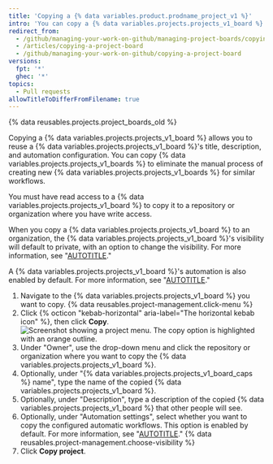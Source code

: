 ```yaml
---
title: 'Copying a {% data variables.product.prodname_project_v1 %}'
intro: 'You can copy a {% data variables.projects.projects_v1_board %} to quickly create a new project. Copying frequently used or highly customized {% data variables.projects.projects_v1_boards %} helps standardize your workflow.'
redirect_from:
  - /github/managing-your-work-on-github/managing-project-boards/copying-a-project-board
  - /articles/copying-a-project-board
  - /github/managing-your-work-on-github/copying-a-project-board
versions:
  fpt: '*'
  ghec: '*'
topics:
  - Pull requests
allowTitleToDifferFromFilename: true
---
```

{% data reusables.projects.project_boards_old %}

Copying a {% data variables.projects.projects_v1_board %} allows you to reuse a {% data variables.projects.projects_v1_board %}'s title, description, and automation configuration. You can copy {% data variables.projects.projects_v1_boards %} to eliminate the manual process of creating new {% data variables.projects.projects_v1_boards %} for similar workflows.

You must have read access to a {% data variables.projects.projects_v1_board %} to copy it to a repository or organization where you have write access.

When you copy a {% data variables.projects.projects_v1_board %} to an organization, the {% data variables.projects.projects_v1_board %}'s visibility will default to private, with an option to change the visibility. For more information, see "[AUTOTITLE](/issues/organizing-your-work-with-project-boards/managing-project-boards/changing-project-board-visibility)."

A {% data variables.projects.projects_v1_board %}'s automation is also enabled by default. For more information, see "[AUTOTITLE](/issues/organizing-your-work-with-project-boards/managing-project-boards/about-automation-for-project-boards)."

1. Navigate to the {% data variables.projects.projects_v1_board %} you want to copy.
{% data reusables.project-management.click-menu %}
1. Click {% octicon "kebab-horizontal" aria-label="The horizontal kebab icon" %}, then click **Copy**.
![Screenshot showing a project menu. The copy option is highlighted with an orange outline.](/assets/images/help/projects/project-board-copy-setting.png)
1. Under "Owner", use the drop-down menu and click the repository or organization where you want to copy the {% data variables.projects.projects_v1_board %}.
1. Optionally, under "{% data variables.projects.projects_v1_board_caps %} name", type the name of the copied {% data variables.projects.projects_v1_board %}.
1. Optionally, under "Description", type a description of the copied {% data variables.projects.projects_v1_board %} that other people will see.
1. Optionally, under "Automation settings", select whether you want to copy the configured automatic workflows. This option is enabled by default. For more information, see "[AUTOTITLE](/issues/organizing-your-work-with-project-boards/managing-project-boards/about-automation-for-project-boards)."
{% data reusables.project-management.choose-visibility %}
1. Click **Copy project**.
